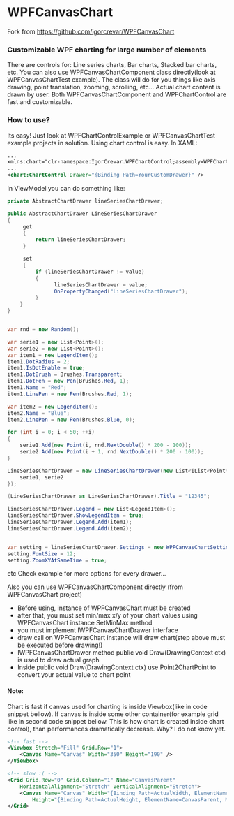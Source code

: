 # WPFCanvasChart

Fork from https://github.com/igorcrevar/WPFCanvasChart

### Customizable WPF charting for large number of elements
There are controls for: Line series charts, Bar charts, Stacked bar charts, etc. 
You can also use WPFCanvasChartComponent class directly(look at WPFCanvasChartTest example). The class will do for you things like axis drawing, point translation, zooming, scrolling, etc... Actual chart content is drawn by user.
Both WPFCanvasChartComponent and WPFChartControl are fast and customizable.

### How to use?
Its easy! Just look at WPFChartControlExample or WPFCanvasChartTest example projects in solution.
Using chart control is easy. In XAML:
``` xml
...
xmlns:chart="clr-namespace:IgorCrevar.WPFChartControl;assembly=WPFChartControl"
...
<chart:ChartControl Drawer="{Binding Path=YourCustomDrawer}" />
```
In ViewModel you can do something like:
``` c#
private AbstractChartDrawer lineSeriesChartDrawer;

public AbstractChartDrawer LineSeriesChartDrawer
{
     get
     {
         return lineSeriesChartDrawer;
     }

     set
     {
         if (lineSeriesChartDrawer != value)
         {
               lineSeriesChartDrawer = value;
               OnPropertyChanged("LineSeriesChartDrawer");
         }
    }
}


var rnd = new Random();

var serie1 = new List<Point>();
var serie2 = new List<Point>();
var item1 = new LegendItem();
item1.DotRadius = 2;
item1.IsDotEnable = true;
item1.DotBrush = Brushes.Transparent;
item1.DotPen = new Pen(Brushes.Red, 1);
item1.Name = "Red";
item1.LinePen = new Pen(Brushes.Red, 1);

var item2 = new LegendItem();
item2.Name = "Blue";
item2.LinePen = new Pen(Brushes.Blue, 0);

for (int i = 0; i < 50; ++i)
{
    serie1.Add(new Point(i, rnd.NextDouble() * 200 - 100));
    serie2.Add(new Point(i + 1, rnd.NextDouble() * 200 - 100));
}

LineSeriesChartDrawer = new LineSeriesChartDrawer(new List<IList<Point>>{
    serie1, serie2
});

(LineSeriesChartDrawer as LineSeriesChartDrawer).Title = "12345";

lineSeriesChartDrawer.Legend = new List<LegendItem>();
lineSeriesChartDrawer.ShowLegendIten = true;
lineSeriesChartDrawer.Legend.Add(item1);
lineSeriesChartDrawer.Legend.Add(item2);


var setting = lineSeriesChartDrawer.Settings = new WPFCanvasChartSettings();
setting.FontSize = 12;
setting.ZoomXYAtSameTime = true;
```
etc
Check example for more options for every drawer...

Also you can use WPFCanvasChartComponent directly (from WPFCanvasChart project)
- Before using, instance of WPFCanvasChart must be created
- after that, you must set min/max x/y of your chart values using WPFCanvasChart  instance SetMinMax method
- you must implement IWPFCanvasChartDrawer interface
- draw call on WPFCanvasChart instance will draw chart(step above must be executed before drawing!)
- IWPFCanvasChartDrawer method public void Draw(DrawingContext ctx) is used to draw actual graph
- Inside public void Draw(DrawingContext ctx) use Point2ChartPoint to convert your actual value to chart point

#### Note:
Chart is fast if canvas used for charting is inside Viewbox(like in code snippet bellow). If canvas is inside some other container(for example grid like in second code snippet bellow. This is how chart is created inside chart control), than performances dramatically decrease. Why? I do not know yet.
``` xml
<!-- fast -->
<Viewbox Stretch="Fill" Grid.Row="1">
	<Canvas Name="Canvas" Width="350" Height="190" />
</Viewbox>

<!-- slow :( -->
<Grid Grid.Row="0" Grid.Column="1" Name="CanvasParent" 
	HorizontalAlignment="Stretch" VerticalAlignment="Stretch">
	<Canvas Name="Canvas" Width="{Binding Path=ActualWidth, ElementName=CanvasParent, Mode=OneWay}"
		Height="{Binding Path=ActualHeight, ElementName=CanvasParent, Mode=OneWay}"/>
</Grid>
```

